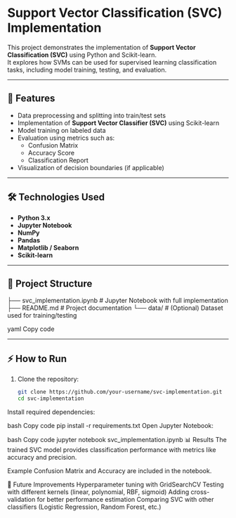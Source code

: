 # Support Vector Classification (SVC) Implementation  

This project demonstrates the implementation of **Support Vector Classification (SVC)** using Python and Scikit-learn.  
It explores how SVMs can be used for supervised learning classification tasks, including model training, testing, and evaluation.  

---

## 🚀 Features  
- Data preprocessing and splitting into train/test sets  
- Implementation of **Support Vector Classifier (SVC)** using Scikit-learn  
- Model training on labeled data  
- Evaluation using metrics such as:  
  - Confusion Matrix  
  - Accuracy Score  
  - Classification Report  
- Visualization of decision boundaries (if applicable)  

---

## 🛠️ Technologies Used  
- **Python 3.x**  
- **Jupyter Notebook**  
- **NumPy**  
- **Pandas**  
- **Matplotlib / Seaborn**  
- **Scikit-learn**  

---

## 📂 Project Structure  
├── svc_implementation.ipynb # Jupyter Notebook with full implementation
├── README.md # Project documentation
└── data/ # (Optional) Dataset used for training/testing

yaml
Copy code

---

## ⚡ How to Run  

1. Clone the repository:  
   ```bash
   git clone https://github.com/your-username/svc-implementation.git
   cd svc-implementation
Install required dependencies:

bash
Copy code
pip install -r requirements.txt
Open Jupyter Notebook:

bash
Copy code
jupyter notebook svc_implementation.ipynb
📊 Results
The trained SVC model provides classification performance with metrics like accuracy and precision.

Example Confusion Matrix and Accuracy are included in the notebook.

🔮 Future Improvements
Hyperparameter tuning with GridSearchCV
Testing with different kernels (linear, polynomial, RBF, sigmoid)
Adding cross-validation for better performance estimation
Comparing SVC with other classifiers (Logistic Regression, Random Forest, etc.)
